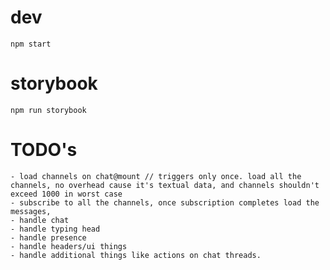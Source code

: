 # dev 
`npm start`
# storybook
`npm run storybook`

# TODO's
    - load channels on chat@mount // triggers only once. load all the channels, no overhead cause it's textual data, and channels shouldn't exceed 1000 in worst case
    - subscribe to all the channels, once subscription completes load the messages,
    - handle chat
    - handle typing head
    - handle presence
    - handle headers/ui things
    - handle additional things like actions on chat threads.
